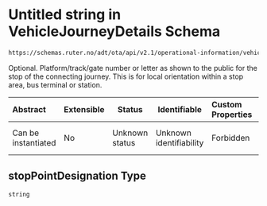 # Untitled string in VehicleJourneyDetails Schema

```txt
https://schemas.ruter.no/adt/ota/api/v2.1/operational-information/vehicle-journey-details.json#/definitions/connectionInfo/properties/stopPointDesignation
```

Optional. Platform/track/gate number or letter as shown to the public for the stop of the connecting journey. This is for local orientation within a stop area, bus terminal or station.


| Abstract            | Extensible | Status         | Identifiable            | Custom Properties | Additional Properties | Access Restrictions | Defined In                                                                                                                 |
| :------------------ | ---------- | -------------- | ----------------------- | :---------------- | --------------------- | ------------------- | -------------------------------------------------------------------------------------------------------------------------- |
| Can be instantiated | No         | Unknown status | Unknown identifiability | Forbidden         | Allowed               | none                | [vehicle-journey-details.json\*](../../schema/operational-information/vehicle-journey-details.json "open original schema") |

## stopPointDesignation Type

`string`
